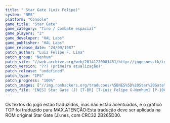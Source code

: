 ```yaml
---
title: " Star Gate (Luiz Felipe)"
system: "NES"
platform: "Console"
game_title: "Star Gate"
game_category: "Tiro / Combate espacial"
game_players: "2"
game_developer: "HAL Labs"
game_publisher: "HAL Labs"
game_release_date: "24/09/1987"
patch_author: "Luiz Felipe F. Lima"
patch_group: "Nenhum"
patch_site: "//web.archive.org/web/20141220081451/http://jogosnes.tk/index.xhtml"
patch_version: "??? (primeira atualização)"
patch_release: "undefined"
patch_type: "IPS"
patch_progress: "100%"
patch_images: ["//img.romhackers.org/traducoes/%5BNES%5D%20Star%20Gate%20-%20Luiz%20Felipe%20-%2001.png","//img.romhackers.org/traducoes/%5BNES%5D%20Star%20Gate%20-%20Luiz%20Felipe%20-%2002.png","//img.romhackers.org/traducoes/%5BNES%5D%20Star%20Gate%20-%20Luiz%20Felipe%20-%2003.png"]
patch_file: "[NES] Star Gate (J) [T-BR] [T-Luiz Felipe G-Nenhum] [P-100% A-2014].zip"
---
```

Os textos do jogo estão traduzidos, mas não estão acentuados, e o gráfico TOP foi traduzido para MAX.ATENÇÃO:Esta tradução deve ser aplicada na ROM original Star Gate (J).nes, com CRC32 2B265D30.